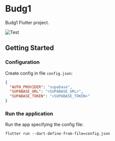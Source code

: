 # Budg1

Budg1 Flutter project.

![Test](https://github.com/h4j4x/budgi/actions/workflows/test.yml/badge.svg)

## Getting Started

### Configuration

Create config in file `config.json`:

```json
{
  "AUTH_PROVIDER": "supabase",
  "SUPABASE_URL": "<SUPABASE_URL>",
  "SUPABASE_TOKEN": "<SUPABASE_TOKEN>"
}
```

### Run the application

Run the app specifying the config file:

```shell
flutter run --dart-define-from-file=config.json
```
